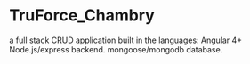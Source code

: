 # TruForce_Chambry
a full stack CRUD application built in the languages: Angular 4+ Node.js/express backend. mongoose/mongodb database.
